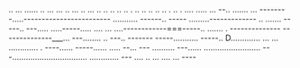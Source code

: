 .. ... ...... .. ... ... .. ... .. ... .. .. .. .. .. . .. .. .. .. .. . .. . .... 
..... ...
--.. .......
... --------.....------------------------
........... ------.. -----
.........-------------
.. ....... -----.. 
---..... .....-----..... ....
... ....------------===-----.. ....... . --------------
--------------___... ---........ .. ---.. -------
-----........... -----.. D............. 
... ... ............. . ----...... -----...... ..... --... ---
.......... ---...... 
......................... 
---................................. 
............. ---
.... 
.. 
... ....    ... ----
